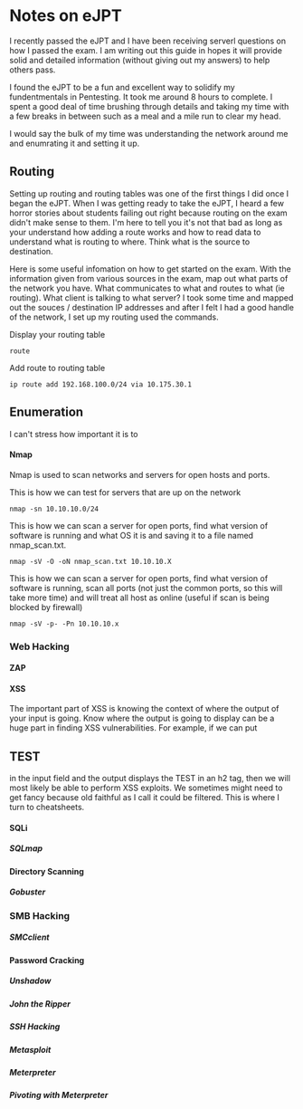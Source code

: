 # Notes on eJPT

I recently passed the eJPT and I have been receiving serverl questions on how I passed the exam. I am writing out this guide in hopes it will provide solid and detailed information (without giving out my answers) to help others pass. 

I found the eJPT to be a fun and excellent way to solidify my fundentmentals in Pentesting. It took me around 8 hours to complete. I spent a good deal of time brushing through details and taking my time with a few breaks in between such as a meal and a mile run to clear my head. 

I would say the bulk of my time was understanding the network around me and enumrating it and setting it up.

## Routing
Setting up routing and routing tables was one of the first things I did once I began the eJPT. When I was getting ready to take the eJPT, I heard a few horror stories about students failing out right because routing on the exam didn't make sense to them. I'm here to tell you it's not that bad as long as your understand how adding a route works and how to read data to understand what is routing to where. Think what is the source to destination.

Here is some useful infomation on how to get started on the exam. With the information given from various sources in the exam, map out what parts of the network you have. What communicates to what and routes to what (ie routing). What client is talking to what server? I took some time and mapped out the souces / destination IP addresses and after I felt I had a good handle of the network, I set up my routing used the commands.

Display your routing table
```
route
```

Add route to routing table
```
ip route add 192.168.100.0/24 via 10.175.30.1 
```

## Enumeration
I can't stress how important it is to 

#### Nmap

Nmap is used to scan networks and servers for open hosts and ports.

This is how we can test for servers that are up on the network
```
nmap -sn 10.10.10.0/24
```
This is how we can scan a server for open ports, find what version of software is running and what OS it is and saving it to a file named nmap_scan.txt.
```
nmap -sV -O -oN nmap_scan.txt 10.10.10.X
```

This is how we can scan a server for open ports, find what version of software is running, scan all ports (not just the common ports, so this will take more time) and will treat all host as online (useful if scan is being blocked by firewall)
```
nmap -sV -p- -Pn 10.10.10.x
```

### Web Hacking

#### ZAP

#### XSS
The important part of XSS is knowing the context of where the output of your input is going. Know where the output is going to display can be a huge part in finding XSS vulnerabilities. For example, if we can put <h2>TEST</h2> in the input field and the output displays the TEST in an h2 tag, then we will most likely be able to perform XSS exploits. We sometimes might need to get fancy because old faithful as I call it <script>alert(1)</script> could be filtered. This is where I turn to cheatsheets. 

#### SQLi

##### SQLmap

#### Directory Scanning 

##### Gobuster

### SMB Hacking

##### SMCclient

#### Password Cracking

##### Unshadow

##### John the Ripper

##### SSH Hacking 

##### Metasploit

##### Meterpreter

##### Pivoting with Meterpreter 
